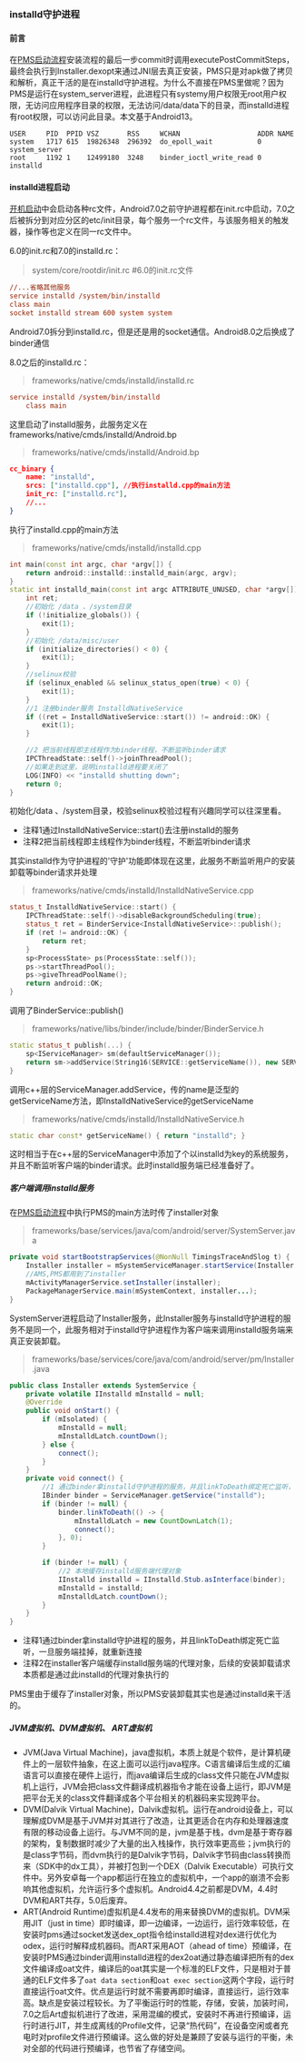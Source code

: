 ### installd守护进程
#### 前言

在[PMS启动流程](https://github.com/beyond667/study/blob/master/note/PMS%E5%90%AF%E5%8A%A8%E6%B5%81%E7%A8%8B.md)安装流程的最后一步commit时调用executePostCommitSteps，最终会执行到Installer.dexopt来通过JNI层去真正安装，PMS只是对apk做了拷贝和解析，真正干活的是在installd守护进程。为什么不直接在PMS里做呢？因为PMS是运行在system_server进程，此进程只有systemy用户权限无root用户权限，无访问应用程序目录的权限，无法访问/data/data下的目录，而installd进程有root权限，可以访问此目录。本文基于Android13。

```shell
USER     PID  PPID VSZ       RSS     WCHAN                   ADDR NAME    
system   1717 615  19826348  296392  do_epoll_wait           0    system_server
root     1192 1    12499180  3248    binder_ioctl_write_read 0    installd
```

#### installd进程启动

[开机启动](https://github.com/beyond667/study/blob/master/note/%E5%BC%80%E6%9C%BA%E6%B5%81%E7%A8%8B.md)中会启动各种rc文件，Android7.0之前守护进程都在init.rc中启动，7.0之后被拆分到对应分区的etc/init目录，每个服务一个rc文件，与该服务相关的触发器，操作等也定义在同一rc文件中。

6.0的init.rc和7.0的installd.rc：

> system/core/rootdir/init.rc #6.0的init.rc文件

```ini
//...省略其他服务
service installd /system/bin/installd
class main
socket installd stream 600 system system
```

Android7.0拆分到installd.rc，但是还是用的socket通信。Android8.0之后换成了binder通信

8.0之后的installd.rc：

> frameworks/native/cmds/installd/installd.rc

```ini
service installd /system/bin/installd
    class main
```

这里启动了installd服务，此服务定义在frameworks/native/cmds/installd/Android.bp

> frameworks/native/cmds/installd/Android.bp

```json
cc_binary {
    name: "installd",
    srcs: ["installd.cpp"], //执行installd.cpp的main方法
    init_rc: ["installd.rc"],
	//...
}
```

执行了installd.cpp的main方法

>frameworks/native/cmds/installd/installd.cpp

```cpp
int main(const int argc, char *argv[]) {
    return android::installd::installd_main(argc, argv);
}
static int installd_main(const int argc ATTRIBUTE_UNUSED, char *argv[]) {
    int ret;
    //初始化 /data 、/system目录
    if (!initialize_globals()) {
        exit(1);
    }
    //初始化 /data/misc/user
    if (initialize_directories() < 0) {
        exit(1);
    }
    //selinux校验
    if (selinux_enabled && selinux_status_open(true) < 0) {
        exit(1);
    }
    //1 注册binder服务 InstalldNativeService
    if ((ret = InstalldNativeService::start()) != android::OK) {
        exit(1);
    }

    //2 把当前线程即主线程作为binder线程，不断监听binder请求
    IPCThreadState::self()->joinThreadPool();
    //如果走到这里，说明installd进程要关闭了
    LOG(INFO) << "installd shutting down";
    return 0;
}
```

初始化/data 、/system目录，校验selinux校验过程有兴趣同学可以往深里看。

+ 注释1通过InstalldNativeService::start()去注册installd的服务
+ 注释2把当前线程即主线程作为binder线程，不断监听binder请求

其实installd作为守护进程的'守护'功能即体现在这里，此服务不断监听用户的安装卸载等binder请求并处理

> frameworks/native/cmds/installd/InstalldNativeService.cpp

```cpp
status_t InstalldNativeService::start() {
    IPCThreadState::self()->disableBackgroundScheduling(true);
    status_t ret = BinderService<InstalldNativeService>::publish();
    if (ret != android::OK) {
        return ret;
    }
    sp<ProcessState> ps(ProcessState::self());
    ps->startThreadPool();
    ps->giveThreadPoolName();
    return android::OK;
}
```

调用了BinderService<InstalldNativeService>::publish()

>frameworks/native/libs/binder/include/binder/BinderService.h

```cpp
static status_t publish(...) {
    sp<IServiceManager> sm(defaultServiceManager());
    return sm->addService(String16(SERVICE::getServiceName()), new SERVICE(), allowIsolated,dumpFlags);
}
```

调用c++层的ServiceManager.addService，传的name是泛型的getServiceName方法，即InstalldNativeService的getServiceName

> frameworks/native/cmds/installd/InstalldNativeService.h

```cpp
static char const* getServiceName() { return "installd"; }
```

这时相当于在c++层的ServiceManager中添加了个以installd为key的系统服务，并且不断监听客户端的binder请求。此时installd服务端已经准备好了。

##### 客户端调用installd服务

在[PMS启动流程](https://github.com/beyond667/study/blob/master/note/PMS%E5%90%AF%E5%8A%A8%E6%B5%81%E7%A8%8B.md)中执行PMS的main方法时传了installer对象

> frameworks/base/services/java/com/android/server/SystemServer.java

```java
private void startBootstrapServices(@NonNull TimingsTraceAndSlog t) {
    Installer installer = mSystemServiceManager.startService(Installer.class);
	//AMS,PMS都用到了installer
    mActivityManagerService.setInstaller(installer);
    PackageManagerService.main(mSystemContext, installer...);
}
```

SystemServer进程启动了Installer服务，此Installer服务与installd守护进程的服务不是同一个，此服务相对于installd守护进程作为客户端来调用installd服务端来真正安装卸载。

>frameworks/base/services/core/java/com/android/server/pm/Installer.java

```java
public class Installer extends SystemService {
    private volatile IInstalld mInstalld = null;
    @Override
    public void onStart() {
        if (mIsolated) {
            mInstalld = null;
            mInstalldLatch.countDown();
        } else {
            connect();
        }
    }
    private void connect() {
        //1 通过binder拿installd守护进程的服务，并且linkToDeath绑定死亡监听，一旦服务端挂掉，就重新连接
        IBinder binder = ServiceManager.getService("installd");
        if (binder != null) {
            binder.linkToDeath(() -> {
                mInstalldLatch = new CountDownLatch(1);
                connect();
            }, 0);
        }

        if (binder != null) {
            //2 本地缓存installd服务端代理对象
            IInstalld installd = IInstalld.Stub.asInterface(binder);
            mInstalld = installd;
            mInstalldLatch.countDown();
        } 
    }
}
```

+ 注释1通过binder拿installd守护进程的服务，并且linkToDeath绑定死亡监听，一旦服务端挂掉，就重新连接
+ 注释2在installer客户端缓存installd服务端的代理对象，后续的安装卸载请求本质都是通过此installd的代理对象执行的

PMS里由于缓存了installer对象，所以PMS安装卸载其实也是通过installd来干活的。

##### JVM虚拟机、DVM虚拟机、 ART虚拟机

+ JVM(Java Virtual Machine)，java虚拟机，本质上就是个软件，是计算机硬件上的一层软件抽象，在这上面可以运行java程序。C语言编译后生成的汇编语言可以直接在硬件上运行，而java编译后生成的class文件只能在JVM虚拟机上运行，JVM会把class文件翻译成机器指令才能在设备上运行，即JVM是把平台无关的class文件翻译成各个平台相关的机器码来实现跨平台。
+ DVM(Dalvik Virtual Machine)，Dalvik虚拟机。运行在android设备上，可以理解成DVM是基于JVM并对其进行了改造，让其更适合在内存和处理器速度有限的移动设备上运行。与JVM不同的是，jvm是基于栈，dvm是基于寄存器的架构，复制数据时减少了大量的出入栈操作，执行效率更高些；jvm执行的是class字节码，而dvm执行的是Dalvik字节码，Dalvik字节码由class转换而来（SDK中的dx工具），并被打包到一个DEX（Dalvik Executable）可执行文件中。另外安卓每一个app都运行在独立的虚拟机中，一个app的崩溃不会影响其他虚拟机，允许运行多个虚拟机。Android4.4之前都是DVM，4.4时DVM和ART共存，5.0后废弃。
+ ART(Android Runtime)虚拟机是4.4发布的用来替换DVM的虚拟机。DVM采用JIT（just in time）即时编译，即一边编译，一边运行，运行效率较低，在安装时pms通过socket发送dex_opt指令给installd进程对dex进行优化为odex，运行时解释成机器码。而ART采用AOT（ahead of time）预编译，在安装时PMS通过binder调用installd进程的dex2oat通过静态编译把所有的dex文件编译成oat文件，编译后的oat其实是一个标准的ELF文件，只是相对于普通的ELF文件多了`oat data section`和`oat exec section`这两个字段，运行时直接运行oat文件。优点是运行时就不需要再即时编译，直接运行，运行效率高。缺点是安装过程较长。为了平衡运行时的性能，存储，安装，加装时间，7.0之后Art虚拟机进行了改进，采用混编的模式，安装时不再进行预编译，运行时进行JIT，并生成离线的Profile文件，记录“热代码”，在设备空闲或者充电时对profile文件进行预编译。这么做的好处是兼顾了安装与运行的平衡，未对全部的代码进行预编译，也节省了存储空间。

















